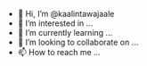 - 👋 Hi, I’m @kaalintawajaale
- 👀 I’m interested in ...
- 🌱 I’m currently learning ...
- 💞️ I’m looking to collaborate on ...
- 📫 How to reach me ...

<!---
kaalintawajaale/kaalintawajaale is a ✨ special ✨ repository because its `README.md` (this file) appears on your GitHub profile.
You can click the Preview link to take a look at your changes.
--->
